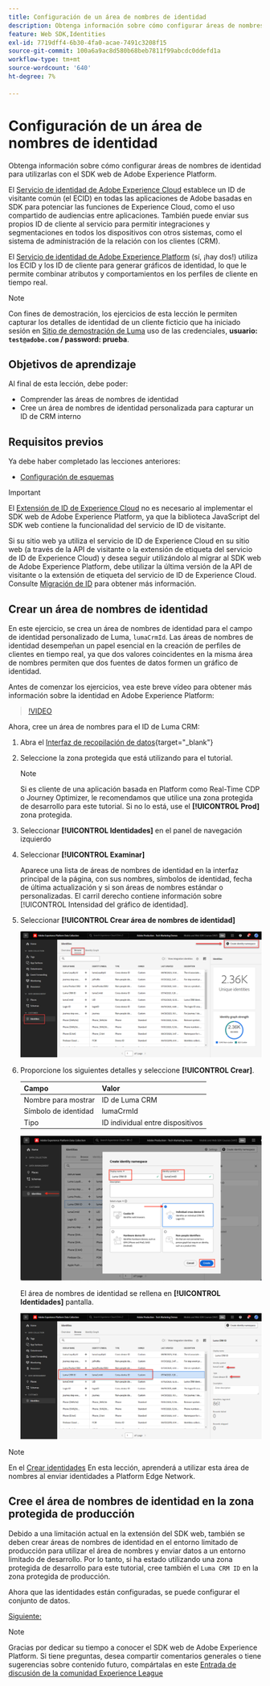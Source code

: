 ```yaml
---
title: Configuración de un área de nombres de identidad
description: Obtenga información sobre cómo configurar áreas de nombres de identidad para utilizarlas con el SDK web de Adobe Experience Platform. Esta lección forma parte del tutorial Implementación de Adobe Experience Cloud con SDK web.
feature: Web SDK,Identities
exl-id: 7719dff4-6b30-4fa0-acae-7491c3208f15
source-git-commit: 100a6a9ac8d580b68beb7811f99abcdc0ddefd1a
workflow-type: tm+mt
source-wordcount: '640'
ht-degree: 7%

---
```


# Configuración de un área de nombres de identidad

Obtenga información sobre cómo configurar áreas de nombres de identidad para utilizarlas con el SDK web de Adobe Experience Platform.

El [Servicio de identidad de Adobe Experience Cloud](https://experienceleague.adobe.com/docs/id-service/using/home.html?lang=es) establece un ID de visitante común (el ECID) en todas las aplicaciones de Adobe basadas en SDK para potenciar las funciones de Experience Cloud, como el uso compartido de audiencias entre aplicaciones. También puede enviar sus propios ID de cliente al servicio para permitir integraciones y segmentaciones en todos los dispositivos con otros sistemas, como el sistema de administración de la relación con los clientes (CRM).

El [Servicio de identidad de Adobe Experience Platform](https://experienceleague.adobe.com/docs/experience-platform/identity/home.html?lang=es) (sí, ¡hay dos!) utiliza los ECID y los ID de cliente para generar gráficos de identidad, lo que le permite combinar atributos y comportamientos en los perfiles de cliente en tiempo real.

>[!NOTE]
>
> Con fines de demostración, los ejercicios de esta lección le permiten capturar los detalles de identidad de un cliente ficticio que ha iniciado sesión en [Sitio de demostración de Luma](https://luma.enablementadobe.com/content/luma/us/en.html) uso de las credenciales, **usuario: `test@adobe.com` / password: prueba**.

## Objetivos de aprendizaje

Al final de esta lección, debe poder:

* Comprender las áreas de nombres de identidad
* Cree un área de nombres de identidad personalizada para capturar un ID de CRM interno


## Requisitos previos

Ya debe haber completado las lecciones anteriores:

* [Configuración de esquemas](configure-schemas.md)

>[!IMPORTANT]
>
>El [Extensión de ID de Experience Cloud](https://exchange.adobe.com/experiencecloud.details.100160.adobe-experience-cloud-id-launch-extension.html) no es necesario al implementar el SDK web de Adobe Experience Platform, ya que la biblioteca JavaScript del SDK web contiene la funcionalidad del servicio de ID de visitante.
>
> Si su sitio web ya utiliza el servicio de ID de Experience Cloud en su sitio web (a través de la API de visitante o la extensión de etiqueta del servicio de ID de Experience Cloud) y desea seguir utilizándolo al migrar al SDK web de Adobe Experience Platform, debe utilizar la última versión de la API de visitante o la extensión de etiqueta del servicio de ID de Experience Cloud. Consulte [Migración de ID](https://experienceleague.adobe.com/docs/experience-platform/edge/identity/overview.html?lang=en) para obtener más información.

## Crear un área de nombres de identidad

En este ejercicio, se crea un área de nombres de identidad para el campo de identidad personalizado de Luma, `lumaCrmId`. Las áreas de nombres de identidad desempeñan un papel esencial en la creación de perfiles de clientes en tiempo real, ya que dos valores coincidentes en la misma área de nombres permiten que dos fuentes de datos formen un gráfico de identidad.

Antes de comenzar los ejercicios, vea este breve vídeo para obtener más información sobre la identidad en Adobe Experience Platform:

>[!VIDEO](https://video.tv.adobe.com/v/27841?learn=on)

Ahora, cree un área de nombres para el ID de Luma CRM:

1. Abra el [Interfaz de recopilación de datos](https://launch.adobe.com/){target="_blank"}
1. Seleccione la zona protegida que está utilizando para el tutorial.

   >[!NOTE]
   >
   >Si es cliente de una aplicación basada en Platform como Real-Time CDP o Journey Optimizer, le recomendamos que utilice una zona protegida de desarrollo para este tutorial. Si no lo está, use el **[!UICONTROL Prod]** zona protegida.

1. Seleccionar **[!UICONTROL Identidades]** en el panel de navegación izquierdo
1. Seleccionar **[!UICONTROL Examinar]**

   Aparece una lista de áreas de nombres de identidad en la interfaz principal de la página, con sus nombres, símbolos de identidad, fecha de última actualización y si son áreas de nombres estándar o personalizadas. El carril derecho contiene información sobre [!UICONTROL Intensidad del gráfico de identidad].

1. Seleccionar **[!UICONTROL Crear área de nombres de identidad]**

   ![Ver identidades](assets/configure-identities-screen.png)

1. Proporcione los siguientes detalles y seleccione **[!UICONTROL Crear]**.

   | Campo | Valor |
   |---------------|-----------|
   | Nombre para mostrar | ID de Luma CRM |
   | Símbolo de identidad | lumaCrmId |
   | Tipo | ID individual entre dispositivos |


   ![Crear áreas de nombres](assets/identities-create-namespace.png)


   El área de nombres de identidad se rellena en **[!UICONTROL Identidades]** pantalla.

   ![Crear áreas de nombres](assets/configure-identities-namespace-lumaCrmId.png)


>[!NOTE]
>
> En el [Crear identidades](create-identities.md) En esta lección, aprenderá a utilizar esta área de nombres al enviar identidades a Platform Edge Network.

## Cree el área de nombres de identidad en la zona protegida de producción

Debido a una limitación actual en la extensión del SDK web, también se deben crear áreas de nombres de identidad en el entorno limitado de producción para utilizar el área de nombres y enviar datos a un entorno limitado de desarrollo. Por lo tanto, si ha estado utilizando una zona protegida de desarrollo para este tutorial, cree también el `Luma CRM ID` en la zona protegida de producción.

Ahora que las identidades están configuradas, se puede configurar el conjunto de datos.

[Siguiente: ](configure-datastream.md)

>[!NOTE]
>
>Gracias por dedicar su tiempo a conocer el SDK web de Adobe Experience Platform. Si tiene preguntas, desea compartir comentarios generales o tiene sugerencias sobre contenido futuro, compártalas en este [Entrada de discusión de la comunidad Experience League](https://experienceleaguecommunities.adobe.com/t5/adobe-experience-platform-launch/tutorial-discussion-implement-adobe-experience-cloud-with-web/td-p/444996)
